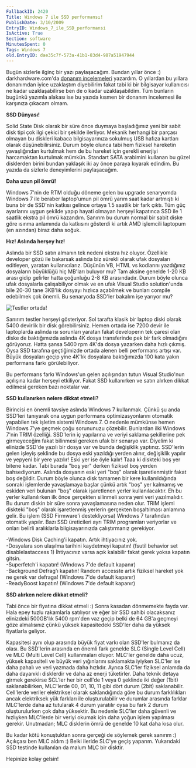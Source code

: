 ```yaml
---
FallbackID: 2420
Title: Windows 7 ile SSD performansı!
PublishDate: 3/10/2009
EntryID: Windows_7_ile_SSD_performansi
IsActive: True
Section: software
MinutesSpent: 0
Tags: Windows 7
old.EntryID: dae35c7f-573a-41b1-83d4-987a51947944
---
```

Bugün sizlerle ilginç bir yazı paylaşacağım. Bundan yıllar önce :)
darkhardware.com'da [donanım
incelemeleri](http://www.darkhardware.com/st.php?u=reviews/asus-52xwriter)
yazardım. O yıllardan bu yıllara donanımdan iyice uzaklaştım diyebilirim
fakat tabi ki bir bilgisayar kullanıcısı ne kadar uzaklaşabilirse ben de
o kadar uzaklaşabildim. Tüm bunların bugünkü yazımla alakası ise bu
yazıda kısmen bir donanım incelemesi ile karşınıza çıkacam olmam.

**SSD Dünyası!**

Solid State Disk olarak bir süre önce duymaya başladığımız yeni bir
sabit disk tipi çok ilgi çekici bir şekilde ilerliyor. Mekanik herhangi
bir parçası olmayan bu diskleri kabaca bilgisayarınıza sokulmuş USB
hafıza kartları olarak düşünebilirsiniz. Durum böyle olunca tabi hem
fiziksel hareketin yavaşlığından kurtulmak hem de bu hareket için
gerekli enerjiyi harcamaktan kurtulmak mümkün. Standart SATA arabimini
kullanan bu güzel disklerden birini bundan yaklaşık iki ay önce paraya
kıyarak edindim. Bu yazıda da sizlerle deneyimlerini paylaşacağım.

**Daha uzun pil ömrü!**

Windows 7'nin de RTM olduğu döneme gelen bu upgrade senaryomda Windows 7
ile beraber laptop'umun pil ömrü yarım saat kadar artmıştı ki buna bir
de SSD'nin katkısı gelince ortaya 1.5 saatlik bir fark çıktı. Tüm güç
ayarlarını uygun şekilde yapıp hayati olmayan herşeyi kapatınca SSD ile
1 saatlik ekstra pil ömrü kazandım. Sanırım bu durum normal bir sabit
diske göre ısınma anlamında da katkısını gösterdi ki artık AMD işlemcili
laptopum (en azından) biraz daha soğuk.

**Hız! Aslında herşey hız!**

Aslında bir SSD satın almanın tek nedeni ekstra hız oluyor. Özellikle
developer gözü ile bakarsak aslında biz sürekli olarak ufak dosyaları
editleyen, yaratan kullanıcılarız. Düşünün VB, HTML vs kodlarını
yazdığınız dosyaların büyüklüğü hiç MB'ları buluyor mu? Tam aksine
genelde 1-20 KB arası gidip gelirler hatta çoğunluğu 2-8 KB arasındadır.
Durum böyle olunca ufak dosyalarla çalışabiliyor olmak ve en ufak Visual
Studio solution'unda bile 20-30 tane 3KB'lık dosyayı hızlıca açabilmek
ve bunları compile edebilmek çok önemli. Bu senaryoda SSD'ler bakalım
işe yarıyor mu?

![Testler
ortada!](http://cdn.daron.yondem.com/assets/2420/02102009_1.jpg)

Sanırım testler herşeyi gösteriyor. Sol tarafta klasik bir laptop diski
olarak 5400 devirlik bir disk görebilirsiniz. Hemen ortada ise 7200
devir ile laptoplarda aslında ısı sorunları yaratan fakat developerın
tek çaresi olan diske de baktığımızda aslında 4K dosya transferinde pek
bir fark olmadığını görüyoruz. Hatta şansa 5400 rpm 4K'da dosya yazarken
daha hızlı çıkmış. Oysa SSD tarafına geçtiğimizde ortada alenen belli
performans artışı var. Büyük dosyaları geçip yine 4K'lık dosyalara
baktığımızda 100 kata yakın performans farkı görülebiliyor.

Bu performans farkı Windows'un gelen açılışından tutun Visual Studio'nun
açılışına kadar herşeyi etkiliyor. Fakat SSD kullanırken ve satın
alırken dikkat edilmesi gereken bazı noktalar var.

**SSD kullanırken nelere dikkat etmeli?**

Birincisi en önemli tavsiye aslında Windows 7 kullanmak. Çünkü şu anda
SSD'leri tanıyarak ona uygun performans optimizasyonlarını otomatik
yapabilen tek işletim sistemi Windows 7. O nedenle mümkünse hemen
Windows 7'ye geçmek çoğu sorununuzu çözebilir. Bunlardan ilki Windows
7'nin TRIM özelliği. SSD'lerin iç yapılarına ve veriyi saklama
şekillerine pek girmeyeceğim fakat bilinmesi gereken ufak bir senaryo
var. Diyelim ki elinizde SSD'de yazılı bir dosya var ve bunda değişiklik
yaptınız. SSD'lerin gelen işleyiş şeklinde bu dosya eski yazıldığı
yerden alınır, değişiklik yapılır ve yepyeni bir yere yazılır! Eski yer
ise öyle kalır! Taaa ki diskteki boş yer bitene kadar. Tabi burada "boş
yer" derken fiziksel boş yerden bahsediyorum. Aslında dosyanın eski yeri
"boş" olarak işaretlenmiştir fakat boş değildir. Durum böyle olunca disk
tamamen bir kere kullanıldığında sonraki işlemlerde yavaşlamaya başlar
çünkü artık "boş" yer kalmamış ve eskiden veri bulunan "boş" olarak
işaretlenen yerler kullanılacaktır. Eh bu yerler kullanılırken ilk önce
gerçekten silinmeli sonra yeni veri yazılmalıdır. Bu durum diskin bir
süre sonra yavaşlamasına neden olur. TRIM işlemi diskteki "boş" olarak
işaretlenmiş yerlerin gerçekten boşaltılması anlamına gelir. Bu işlem
(SSD Firmware'i destekliyorsa) Windows 7 tarafından otomatik yapılır.
Bazı SSD üreticileri ayrı TRIM programları veriyorlar ve onları belirli
aralıklarla bilgisayarınızda çalıştırmanız gerekiyor.

-Windows Disk Caching'i kapatın. Artık ihtiyacınız yok.\
-Dosyalara son ulaşılma tarihini kaydetmeyi kapatın! (fsutil behavior
set disablelastaccess 1) İhtiyacınız varsa açık kalabilir fakat gerek
yoksa kapatın gitsin.\
-Superfetch'i kapatın! (Windows 7'de default kapanır)\
-Background Defrag'ı kapatın! Random accesste artık fiziksel hareket yok
ne gerek var defraga! (Windows 7'de default kapanır)\
-ReadyBoost kapatın! (Windows 7'de default kapanır)

**SSD alırken nelere dikkat etmeli?**

Tabi önce bir fiyatına dikkat etmeli :) Sonra kasadan dönmemekte fayda
var. Hala epey tuzlu rakamlarla satılıyor ve eğer bir SSD sahibi
olacaksanız elinizdeki 500GB'lık 5400 rpm'den vaz geçip belki de 64 GB'a
geçmeyi göze almalısınız çünkü yüksek kapasitedeki SSD'ler daha da
yüksek fiyatlarla geliyor.

Kapasitesi aynı olup arasında büyük fiyat varkı olan SSD'ler bulmanız da
olası. Bu SSD'lerin arasında en önemli fark genelde SLC (Single Level
Cell) ve MLC (Multi Level Cell) kullanmaları oluyor. MLC'ler genelde
daha ucuz, yüksek kapasiteli ve büyük veri yığınlarını saklamakta
iyiyken SLC'ler ise daha pahalı ve veri yazmada daha hızlıdır. Ayrıca
SLC'ler fiziksel anlamda da daha dayanıklı disklerdir ve daha az enerji
tüketirler. Daha teknik detaya girmek gerekirse SCL'ler her bir cell'de
1 veya 0 şeklinde iki değer (1bit) saklanabilirken, MLC'lerde 00, 01,
10, 11 gibi dört durum (2bit) saklanabilir. Cell'lerde veriler
elektriksel olarak saklandığında göre bu durum farklılıkları ancak
elektriksek yük farkları ile oluşturulabilir ve durumlar arasında
farklar MLC'lerde daha az tutularak 4 durum yaratılır oysa bu fark 2
durum oluşturulurken çok daha yüksektir. Bu nedenle SLC'ler daha güvenli
ve hızlıyken MLC'lerde bir veriyi okumak için daha yoğun işlem yapılması
gerekir. Unutmadan; MLC disklerin ömrü de genelde 10 kat daha kısa olur.

Bu kadar kötü konuştuktan sonra gerçeği de söylemek gerek sanırım :)
Açıkçası ben MLC aldım :) Belki ileride SLC'ye geçiş yaparım. Yukarıdaki
SSD testinde kullanılan da malum MLC bir disktir.

Hepinize kolay gelsin!


